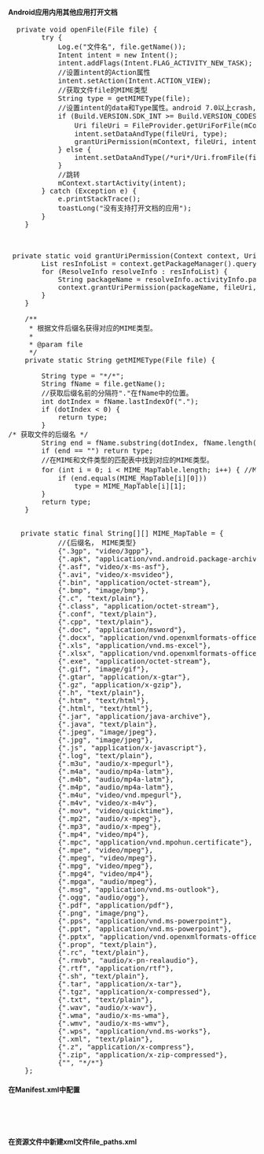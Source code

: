 #### Android应用内用其他应用打开文档

<pre>
  private void openFile(File file) {
        try {
            Log.e("文件名", file.getName());
            Intent intent = new Intent();
            intent.addFlags(Intent.FLAG_ACTIVITY_NEW_TASK);
            //设置intent的Action属性
            intent.setAction(Intent.ACTION_VIEW);
            //获取文件file的MIME类型
            String type = getMIMEType(file);
            //设置intent的data和Type属性。android 7.0以上crash,改用provider
            if (Build.VERSION.SDK_INT >= Build.VERSION_CODES.N) {
                Uri fileUri = FileProvider.getUriForFile(mContext, mContext.getPackageName() + ".provider", file);//android 7.0以上
                intent.setDataAndType(fileUri, type);
                grantUriPermission(mContext, fileUri, intent);
            } else {
                intent.setDataAndType(/*uri*/Uri.fromFile(file), type);
            }
            //跳转
            mContext.startActivity(intent);
        } catch (Exception e) {
            e.printStackTrace();
            toastLong("没有支持打开文档的应用");
        }
    }



 private static void grantUriPermission(Context context, Uri fileUri, Intent intent) {
        List<ResolveInfo> resInfoList = context.getPackageManager().queryIntentActivities(intent, PackageManager.MATCH_DEFAULT_ONLY);
        for (ResolveInfo resolveInfo : resInfoList) {
            String packageName = resolveInfo.activityInfo.packageName;
            context.grantUriPermission(packageName, fileUri, Intent.FLAG_GRANT_WRITE_URI_PERMISSION | Intent.FLAG_GRANT_READ_URI_PERMISSION);
        }
    }

    /**
     * 根据文件后缀名获得对应的MIME类型。
     *
     * @param file
     */
    private static String getMIMEType(File file) {

        String type = "*/*";
        String fName = file.getName();
        //获取后缀名前的分隔符"."在fName中的位置。
        int dotIndex = fName.lastIndexOf(".");
        if (dotIndex < 0) {
            return type;
        }
/* 获取文件的后缀名 */
        String end = fName.substring(dotIndex, fName.length()).toLowerCase();
        if (end == "") return type;
        //在MIME和文件类型的匹配表中找到对应的MIME类型。
        for (int i = 0; i < MIME_MapTable.length; i++) { //MIME_MapTable??在这里你一定有疑问，这个MIME_MapTable是什么？
            if (end.equals(MIME_MapTable[i][0]))
                type = MIME_MapTable[i][1];
        }
        return type;
    }


   private static final String[][] MIME_MapTable = {
            //{后缀名， MIME类型}
            {".3gp", "video/3gpp"},
            {".apk", "application/vnd.android.package-archive"},
            {".asf", "video/x-ms-asf"},
            {".avi", "video/x-msvideo"},
            {".bin", "application/octet-stream"},
            {".bmp", "image/bmp"},
            {".c", "text/plain"},
            {".class", "application/octet-stream"},
            {".conf", "text/plain"},
            {".cpp", "text/plain"},
            {".doc", "application/msword"},
            {".docx", "application/vnd.openxmlformats-officedocument.wordprocessingml.document"},
            {".xls", "application/vnd.ms-excel"},
            {".xlsx", "application/vnd.openxmlformats-officedocument.spreadsheetml.sheet"},
            {".exe", "application/octet-stream"},
            {".gif", "image/gif"},
            {".gtar", "application/x-gtar"},
            {".gz", "application/x-gzip"},
            {".h", "text/plain"},
            {".htm", "text/html"},
            {".html", "text/html"},
            {".jar", "application/java-archive"},
            {".java", "text/plain"},
            {".jpeg", "image/jpeg"},
            {".jpg", "image/jpeg"},
            {".js", "application/x-javascript"},
            {".log", "text/plain"},
            {".m3u", "audio/x-mpegurl"},
            {".m4a", "audio/mp4a-latm"},
            {".m4b", "audio/mp4a-latm"},
            {".m4p", "audio/mp4a-latm"},
            {".m4u", "video/vnd.mpegurl"},
            {".m4v", "video/x-m4v"},
            {".mov", "video/quicktime"},
            {".mp2", "audio/x-mpeg"},
            {".mp3", "audio/x-mpeg"},
            {".mp4", "video/mp4"},
            {".mpc", "application/vnd.mpohun.certificate"},
            {".mpe", "video/mpeg"},
            {".mpeg", "video/mpeg"},
            {".mpg", "video/mpeg"},
            {".mpg4", "video/mp4"},
            {".mpga", "audio/mpeg"},
            {".msg", "application/vnd.ms-outlook"},
            {".ogg", "audio/ogg"},
            {".pdf", "application/pdf"},
            {".png", "image/png"},
            {".pps", "application/vnd.ms-powerpoint"},
            {".ppt", "application/vnd.ms-powerpoint"},
            {".pptx", "application/vnd.openxmlformats-officedocument.presentationml.presentation"},
            {".prop", "text/plain"},
            {".rc", "text/plain"},
            {".rmvb", "audio/x-pn-realaudio"},
            {".rtf", "application/rtf"},
            {".sh", "text/plain"},
            {".tar", "application/x-tar"},
            {".tgz", "application/x-compressed"},
            {".txt", "text/plain"},
            {".wav", "audio/x-wav"},
            {".wma", "audio/x-ms-wma"},
            {".wmv", "audio/x-ms-wmv"},
            {".wps", "application/vnd.ms-works"},
            {".xml", "text/plain"},
            {".z", "application/x-compress"},
            {".zip", "application/x-zip-compressed"},
            {"", "*/*"}
    };
</pre>


#### 在Manifest.xml中配置
<pre>
<provider
        android:name="android.support.v4.content.FileProvider"
        android:authorities="包名.FileProvider"
        android:exported="false"
        android:grantUriPermissions="true">
        <meta-data
            android:name="android.support.FILE_PROVIDER_PATHS"
            android:resource="@xml/file_paths"/>
    </provider>
</pre>

#### 在资源文件中新建xml文件file_paths.xml
<pre>
<?xml version="1.0" encoding="utf-8"?>
<paths xmlns:android="http://schemas.android.com/apk/res/android">
    <external-path
        name="files_root"
        path="Android/data/com.dfy.ming.lawyer/"/>
    <external-path
        name="external_storage_root"
        path="."/>
</paths>
</pre>
